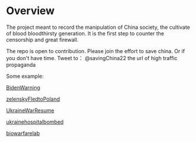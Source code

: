 # Overview 
The project meant to record the manipulation of China society, the cultivate of blood bloodthirsty generation. 
It is the first step to counter the censorship and great firewall. 

The repo is open to contribution. Please join the effort to save china. 
Or if you don't have time. Tweet to： @savingChina22 the url of high traffic propaganda

Some example:

[BidenWarning](https://github.com/savingchina/savingchina.github.io/wiki/BidenWarning)

[zelenskyFledtoPoland](https://github.com/savingchina/savingchina.github.io/wiki/zelenskyFledtoPoland)

[UkraineWarResume](https://github.com/savingchina/savingchina.github.io/wiki/UkraineWarResume)

[ukrainehospitalbombed](https://github.com/savingchina/savingchina.github.io/wiki/ukrainehospitalbombed)

[biowarfarelab](https://github.com/savingchina/savingchina.github.io/wiki/biowarfarelab)


